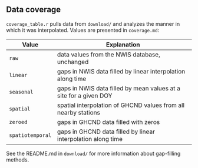 ## Data coverage

`coverage_table.r` pulls data from `download/` and analyzes the manner in which it was interpolated. Values are presented in `coverage.md`:

| Value | Explanation |
|------ |-------------|
| `raw` | data values from the NWIS database, unchanged |
| `linear` | gaps in NWIS data filled by linear interpolation along time |
| `seasonal` | gaps in NWIS data filled by mean values at a site for a given DOY |
| `spatial` | spatial interpolation of GHCND values from all nearby stations |
| `zeroed`  | gaps in GHCND data filled with zeros |
| `spatiotemporal` | gaps in GHCND data filled by linear interpolation along time | 

See the README.md in `download/` for more information about gap-filling methods.
